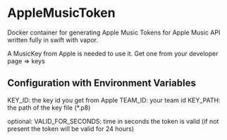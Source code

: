 # AppleMusicToken

Docker container for generating Apple Music Tokens for Apple Music API written fully in swift with vapor.

A MusicKey from Apple is needed to use it. Get one from your developer page => keys

## Configuration with Environment Variables

KEY_ID: the key id you get from Apple
TEAM_ID: your team id
KEY_PATH: the path of the key file (*.p8)

optional:
VALID_FOR_SECONDS: time in seconds the token is valid (if not present the token will be valid for 24 hours)
